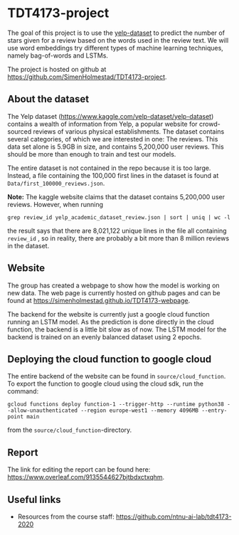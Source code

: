 # TDT4173-project
The goal of this project is to use the [yelp-dataset](https://www.kaggle.com/yelp-dataset/yelp-dataset) to predict the number of stars given for a review based on the words used in the review text. We will use word embeddings try different types of machine learning techniques, namely bag-of-words and LSTMs.

The project is hosted on github at <https://github.com/SimenHolmestad/TDT4173-project>.

## About the dataset
The Yelp dataset (<https://www.kaggle.com/yelp-dataset/yelp-dataset>) contains a wealth of information from Yelp, a popular website for crowd-sourced reviews of various physical establishments. The dataset contains several categories, of which we are interested in one: The reviews. This data set alone is 5.9GB in size, and contains 5,200,000 user reviews. This should be more than enough to train and test our models.

The entire dataset is not contained in the repo because it is too large. Instead, a file containing the 100,000 first lines in the dataset is found at `Data/first_100000_reviews.json`.

**Note:** The kaggle website claims that the dataset contains 5,200,000 user reviews. However, when running
```
grep review_id yelp_academic_dataset_review.json | sort | uniq | wc -l
```

the result says that there are 8,021,122 unique lines in the file all containing `review_id` , so in reality, there are probably a bit more than 8 million reviews in the dataset.

## Website
The group has created a webpage to show how the model is working on new data. The web page is currently hosted on github pages and can be found at <https://simenholmestad.github.io/TDT4173-webpage>.

The backend for the website is currently just a google cloud function running an LSTM model. As the prediction is done directly in the cloud function, the backend is a little bit slow as of now. The LSTM model for the backend is trained on an evenly balanced dataset using 2 epochs.

## Deploying the cloud function to google cloud
The entire backend of the website can be found in `source/cloud_function`. To export the function to google cloud using the cloud sdk, run the command:
```
gcloud functions deploy function-1 --trigger-http --runtime python38 --allow-unauthenticated --region europe-west1 --memory 4096MB --entry-point main
```
from the `source/cloud_function`-directory.

## Report
The link for editing the report can be found here: <https://www.overleaf.com/9135544627bjtbdxctxqhm>.

## Useful links
- Resources from the course staff: <https://github.com/ntnu-ai-lab/tdt4173-2020>
